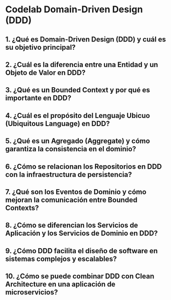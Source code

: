 # Codelab Domain-Driven Design (DDD)

## 1. ¿Qué es Domain-Driven Design (DDD) y cuál es su objetivo principal?

## 2. ¿Cuál es la diferencia entre una Entidad y un Objeto de Valor en DDD?

## 3. ¿Qué es un Bounded Context y por qué es importante en DDD?

## 4. ¿Cuál es el propósito del Lenguaje Ubicuo (Ubiquitous Language) en DDD?

## 5. ¿Qué es un Agregado (Aggregate) y cómo garantiza la consistencia en el dominio?

## 6. ¿Cómo se relacionan los Repositorios en DDD con la infraestructura de persistencia?

## 7. ¿Qué son los Eventos de Dominio y cómo mejoran la comunicación entre Bounded Contexts?

## 8. ¿Cómo se diferencian los Servicios de Aplicación y los Servicios de Dominio en DDD?

## 9. ¿Cómo DDD facilita el diseño de software en sistemas complejos y escalables?

## 10. ¿Cómo se puede combinar DDD con Clean Architecture en una aplicación de microservicios?
